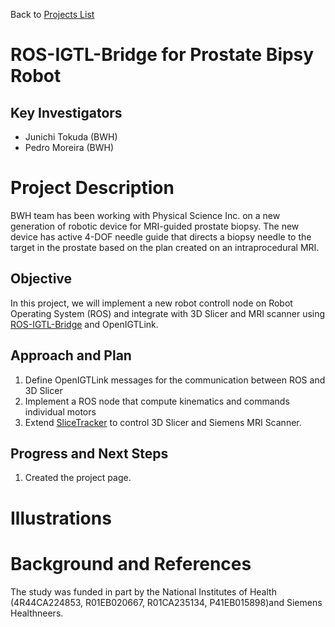 Back to [Projects List](../../README.md#ProjectsList)

# ROS-IGTL-Bridge for Prostate Bipsy Robot

## Key Investigators

- Junichi Tokuda (BWH)
- Pedro Moreira (BWH)

# Project Description

<!-- Add a short paragraph describing the project. -->
BWH team has been working with Physical Science Inc. on a new generation of robotic device for MRI-guided prostate biopsy.
The new device has active 4-DOF needle guide that directs a biopsy needle to the target in the prostate based on the plan
created on an intraprocedural MRI. 

## Objective

In this project, we will implement a new robot controll node on Robot Operating System (ROS) and integrate with 3D Slicer
and MRI scanner using [ROS-IGTL-Bridge](https://github.com/openigtlink/ROS-IGTL-Bridge) and OpenIGTLink.

## Approach and Plan

<!-- Describe here HOW you would like to achieve the objectives stated above. -->

1. Define OpenIGTLink messages for the communication between ROS and 3D Slicer
1. Implement a ROS node that compute kinematics and commands individual motors
1. Extend [SliceTracker](https://github.com/SlicerProstate/SliceTracker) to control 3D Slicer and Siemens MRI Scanner.


## Progress and Next Steps

<!-- Update this section as you make progress, describing of what you have ACTUALLY DONE. If there are specific steps that you could not complete then you can describe them here, too. -->

1. Created the project page.


# Illustrations

<!-- Add pictures and links to videos that demonstrate what has been accomplished.
![Description of picture](Example2.jpg)
![Some more images](Example2.jpg)
-->

# Background and References
The study was funded in part by the National Institutes of Health (4R44CA224853, R01EB020667, R01CA235134, P41EB015898)and Siemens Healthneers. 

<!-- If you developed any software, include link to the source code repository. If possible, also add links to sample data, and to any relevant publications. -->
